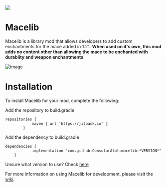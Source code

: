 [![](https://jitpack.io/v/ConsularAtol/macelib.svg)](https://jitpack.io/#ConsularAtol/macelib)

# Macelib
Macelib is a library mod that allows developers to add custom enchantments for the mace added in 1.21. **When used on it's own, this mod adds no content other than allowing the mace to be enchanted with durabilty and weapon enchantments**.

![image](https://github.com/ConsularAtol/macelib/assets/83845237/5548e466-ac0b-43e7-ad19-83aaabad804e)

# Installation
To install Macelib for your mod, complete the following:

Add the repository to build.gradle
```
repositories {
			maven { url 'https://jitpack.io' }
		}
```
Add the dependency to build.gradle
```
dependencies {
	        implementation "com.github.ConsularAtol:macelib:*VERSION*"
	}
```
Unsure what version to use? Check [here](https://jitpack.io/#ConsularAtol/macelib)

For more information on using Macelib for development, please visit the [wiki](https://github.com/ConsularAtol/macelib/wiki).
